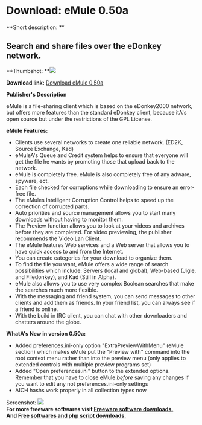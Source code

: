 # Download: eMule 0.50a

**Short description: **

## Search and share files over the eDonkey network.

  
**Thumbshot: **![](http://www.freewarefiles.com/screenshot/emule_md.gif)   
  
**Download link:** [Download eMule 0.50a](http://freesoftwares.boysofts.com/EMule_program_9793.html)  
  

**Publisher's Description**  
  

eMule is a file-sharing client which is based on the eDonkey2000 network, but
offers more features than the standard eDonkey client, because itA's open
source but under the restrictions of the GPL License.

**eMule Features:**

  * Clients use several networks to create one reliable network. (ED2K, Source Exchange, Kad) 
  * eMuleA's Queue and Credit system helps to ensure that everyone will get the file he wants by promoting those that upload back to the network. 
  * eMule is completely free. eMule is also completely free of any adware, spyware, ect. 
  * Each file checked for corruptions while downloading to ensure an error-free file. 
  * The eMules Intelligent Corruption Control helps to speed up the correction of corrupted parts. 
  * Auto priorities and source management allows you to start many downloads without having to monitor them. 
  * The Preview function allows you to look at your videos and archives before they are completed. For video previewing, the publisher recommends the Video Lan Client. 
  * The eMule features Web services and a Web server that allows you to have quick access to and from the Internet. 
  * You can create categories for your download to organize them. 
  * To find the file you want, eMule offers a wide range of search possibilities which include: Servers (local and global), Web-based (Jigle, and Filedonkey), and Kad (Still in Alpha). 
  * eMule also allows you to use very complex Boolean searches that make the searches much more flexible. 
  * With the messaging and friend system, you can send messages to other clients and add them as friends. In your friend list, you can always see if a friend is online. 
  * With the build in IRC client, you can chat with other downloaders and chatters around the globe. 

**WhatA's New in version 0.50a:**

  * Added preferences.ini-only option "ExtraPreviewWithMenu" (eMule section) which makes eMule put the "Preview with" command into the root context menu rather than into the preview menu (only applies to extended controls with multiple preview programs set) 
  * Added "Open preferences.ini" button to the extended options. Remember that you have to close eMule _before_ saving any changes if you want to edit any not preferences.ini-only settings 
  * AICH hashs work properly in all collection types now 

  
  
Screenshot: ![](http://www.freewarefiles.com/screenshot/emule.gif)  
**For more freeware softwares visit [Freeware software downloads.](http://freesoftwares.boysofts.com/)**   
**And [Free softwares and php script downloads.](http://www.boysofts.com/)**

